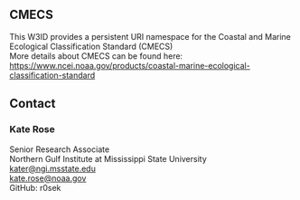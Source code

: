 ## CMECS
This W3ID provides a persistent URI namespace for the Coastal and Marine Ecological Classification Standard (CMECS)  
More details about CMECS can be found here: https://www.ncei.noaa.gov/products/coastal-marine-ecological-classification-standard  

## Contact
### Kate Rose  
Senior Research Associate  
Northern Gulf Institute at Mississippi State University  
kater@ngi.msstate.edu  
kate.rose@noaa.gov  
GitHub: r0sek
